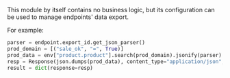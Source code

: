 This module by itself contains no business logic, but its configuration
can be used to manage endpoints' data export.

For example:

``` python
parser = endpoint.export_id.get_json_parser()
prod_domain = [("sale_ok", "=", True)]
prod_data = env["product.product"].search(prod_domain).jsonify(parser)
resp = Response(json.dumps(prod_data), content_type="application/json", status=200)
result = dict(response=resp)
```
